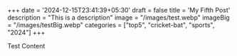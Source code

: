 +++
date = '2024-12-15T23:41:39+05:30'
draft = false
title = 'My Fifth Post'
description = "This is a description"
image = "/images/test.webp"
imageBig = "/images/testBig.webp"
categories = ["top5", "cricket-bat", "sports", "2024"]
+++

Test Content